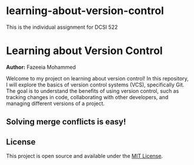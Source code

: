 # learning-about-version-control
This is the individual assignment for DCSI 522
# Learning about Version Control

**Author:** Fazeeia Mohammed

Welcome to my project on learning about version control! In this repository, I will explore the basics of version control systems (VCS), specifically Git. The goal is to understand the benefits of using version control, such as tracking changes in code, collaborating with other developers, and managing different versions of a project.


## Solving merge conflicts is easy!

## License
This project is open source and available under the [MIT License](LICENSE).
